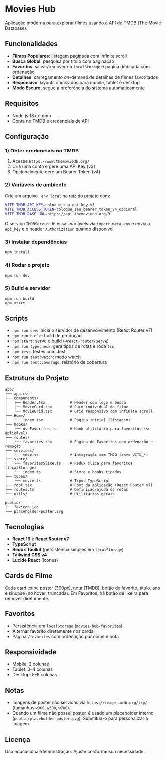 # Movies Hub

Aplicação moderna para explorar filmes usando a API do TMDB (The Movie Database).

## Funcionalidades

- **Filmes Populares**: listagem paginada com infinite scroll
- **Busca Global**: pesquisa por título com paginação
- **Favoritos**: salvar/remover no `localStorage` e página dedicada com ordenação
- **Detalhes**: carregamento on-demand de detalhes de filmes favoritados
- **Responsivo**: layouts otimizados para mobile, tablet e desktop
- **Modo Escuro**: segue a preferência do sistema automaticamente

## Requisitos

- Node.js 18+ e npm
- Conta no TMDB e credenciais de API

## Configuração

### 1) Obter credenciais no TMDB

1. Acesse `https://www.themoviedb.org/`
2. Crie uma conta e gere uma API Key (v3)
3. Opcionalmente gere um Bearer Token (v4)

### 2) Variáveis de ambiente

Crie um arquivo `.env.local` na raiz do projeto com:

```bash
VITE_TMDB_API_KEY=coloque_sua_api_key_v3
VITE_TMDB_ACCESS_TOKEN=coloque_seu_bearer_token_v4_opcional
VITE_TMDB_BASE_URL=https://api.themoviedb.org/3
```

O serviço `TMDBService` lê essas variáveis via `import.meta.env` e envia a `api_key` e o header `Authorization` quando disponível.

### 3) Instalar dependências

```bash
npm install
```

### 4) Rodar o projeto

```bash
npm run dev
```

### 5) Build e servidor

```bash
npm run build
npm start
```

## Scripts

- `npm run dev`: inicia o servidor de desenvolvimento (React Router v7)
- `npm run build`: build de produção
- `npm start`: serve o build (`@react-router/serve`)
- `npm run typecheck`: gera tipos de rotas e roda `tsc`
- `npm test`: testes com Jest
- `npm run test:watch`: modo watch
- `npm run test:coverage`: relatório de cobertura

## Estrutura do Projeto

```
app/
├── app.css
├── components/
│   ├── Header.tsx           # Header com logo e busca
│   ├── MovieCard.tsx        # Card individual do filme
│   └── MovieGrid.tsx        # Grid responsivo com infinite scroll
├── Home/
│   └── index.tsx            # Página inicial (listagem)
├── hooks/
│   └── useFavorites.ts      # Hook utilitário para favoritos (se aplicável)
├── routes/
│   └── favorites.tsx        # Página de Favoritos com ordenação e remoção
├── services/
│   └── tmdb.ts              # Integração com TMDB (envs VITE_*)
├── store/
│   ├── favoritesSlice.ts    # Redux slice para favoritos (localStorage)
│   └── index.ts             # Store e hooks tipados
├── types/
│   └── movie.ts             # Tipos TypeScript
├── root.tsx                 # Root da aplicação (React Router v7)
├── routes.ts                # Definição/ajuda de rotas
└── utils/                   # Utilitários gerais

public/
├── favicon.ico
└── placeholder-poster.svg
```

## Tecnologias

- **React 19** e **React Router v7**
- **TypeScript**
- **Redux Toolkit** (persistência simples em `localStorage`)
- **Tailwind CSS v4**
- **Lucide React** (ícones)

## Cards de Filme

Cada card exibe poster (300px), nota (TMDB), botão de favorito, título, ano e sinopse (no hover, truncada). Em Favoritos, há botão de lixeira para remover diretamente.

## Favoritos

- Persistência em `localStorage` (`movies-hub-favorites`)
- Alternar favorito diretamente nos cards
- Página `/favorites` com ordenação por nome e nota

## Responsividade

- Mobile: 2 colunas
- Tablet: 3–4 colunas
- Desktop: 5–6 colunas

## Notas

- Imagens de poster são servidas via `https://image.tmdb.org/t/p/` (tamanhos `w300`, `w500`, `w780`).
- Quando um filme não possui poster, é usado um placeholder interno (`public/placeholder-poster.svg`). Substitua-o para personalizar a imagem.

## Licença

Uso educacional/demonstração. Ajuste conforme sua necessidade.
